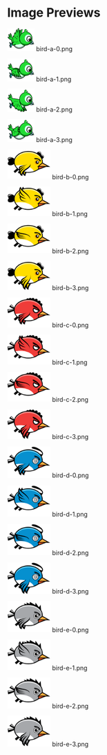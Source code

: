 # Image Previews

<img src="bird-a-0.png" style="max-width:100px;" /> bird-a-0.png<br>

<img src="bird-a-1.png" style="max-width:100px;" /> bird-a-1.png<br>

<img src="bird-a-2.png" style="max-width:100px;" /> bird-a-2.png<br>

<img src="bird-a-3.png" style="max-width:100px;" /> bird-a-3.png<br>

<img src="bird-b-0.png" style="max-width:100px;" /> bird-b-0.png<br>

<img src="bird-b-1.png" style="max-width:100px;" /> bird-b-1.png<br>

<img src="bird-b-2.png" style="max-width:100px;" /> bird-b-2.png<br>

<img src="bird-b-3.png" style="max-width:100px;" /> bird-b-3.png<br>

<img src="bird-c-0.png" style="max-width:100px;" /> bird-c-0.png<br>

<img src="bird-c-1.png" style="max-width:100px;" /> bird-c-1.png<br>

<img src="bird-c-2.png" style="max-width:100px;" /> bird-c-2.png<br>

<img src="bird-c-3.png" style="max-width:100px;" /> bird-c-3.png<br>

<img src="bird-d-0.png" style="max-width:100px;" /> bird-d-0.png<br>

<img src="bird-d-1.png" style="max-width:100px;" /> bird-d-1.png<br>

<img src="bird-d-2.png" style="max-width:100px;" /> bird-d-2.png<br>

<img src="bird-d-3.png" style="max-width:100px;" /> bird-d-3.png<br>

<img src="bird-e-0.png" style="max-width:100px;" /> bird-e-0.png<br>

<img src="bird-e-1.png" style="max-width:100px;" /> bird-e-1.png<br>

<img src="bird-e-2.png" style="max-width:100px;" /> bird-e-2.png<br>

<img src="bird-e-3.png" style="max-width:100px;" /> bird-e-3.png<br>


